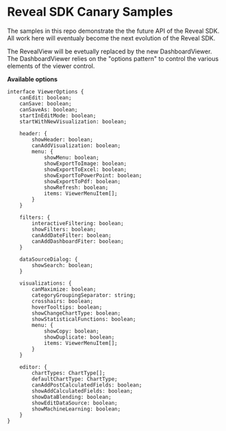 # Reveal SDK Canary Samples

The samples in this repo demonstrate the the future API of the Reveal SDK. All work here will eventualy become the next evolution of the Reveal SDK.

The RevealView will be evetually replaced by the new DashboardViewer. The DashboardViewer relies on the "options pattern" to control the various elements of the viewer control.

**Available options**

```
interface ViewerOptions {
    canEdit: boolean;
    canSave: boolean;
    canSaveAs: boolean;
    startInEditMode: boolean;
    startWithNewVisualization: boolean;

    header: {
        showHeader: boolean;
        canAddVisualization: boolean;
        menu: {
            showMenu: boolean;
            showExportToImage: boolean;
            showExportToExcel: boolean;
            showExportToPowerPoint: boolean;
            showExportToPdf: boolean;
            showRefresh: boolean;
            items: ViewerMenuItem[];
        }
    }

    filters: {
        interactiveFiltering: boolean;
        showFilters: boolean;
        canAddDateFilter: boolean;
        canAddDashboardFiter: boolean;
    }

    dataSourceDialog: {
        showSearch: boolean;
    }

    visualizations: {
        canMaximize: boolean;
        categoryGroupingSeparator: string;
        crosshairs: boolean;
        hoverTooltips: boolean;
        showChangeChartType: boolean;
        showStatisticalFunctions: boolean;
        menu: {
            showCopy: boolean;
            showDuplicate: boolean;
            items: ViewerMenuItem[];
        }
    }

    editor: {
        chartTypes: ChartType[];
        defaultChartType: ChartType;        
        canAddPostCalculatedFields: boolean;        
        showAddCalculatedFields: boolean;
        showDataBlending: boolean;
        showEditDataSource: boolean;
        showMachineLearning: boolean;
    }
}
```